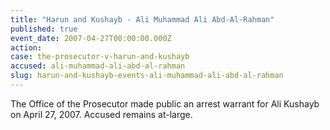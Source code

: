 ```yaml
---
title: "Harun and Kushayb - Ali Muhammad Ali Abd-Al-Rahman"
published: true
event_date: 2007-04-27T00:00:00.000Z
action:
case: the-prosecutor-v-harun-and-kushayb
accused: ali-muhammad-ali-abd-al-rahman
slug: harun-and-kushayb-events-ali-muhammad-ali-abd-al-rahman
---
```


The Office of the Prosecutor made public an arrest warrant for Ali Kushayb on April 27, 2007. Accused remains at-large.
